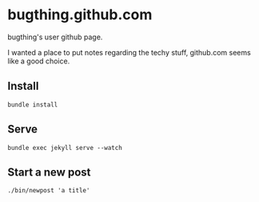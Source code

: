 bugthing.github.com
===================

bugthing's user github page.

I wanted a place to put notes regarding the techy stuff, github.com seems like a good choice.

Install
-------

    bundle install

Serve
-----

    bundle exec jekyll serve --watch

Start a new post
----------------

    ./bin/newpost 'a title'

